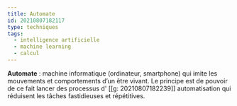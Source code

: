 ```yaml
---
title: Automate
id: 20210807182117
type: techniques 
tags:
  - intelligence artificielle
  - machine learning
  - calcul
---
```

          

**Automate** : machine informatique (ordinateur, smartphone) qui imite les mouvements et comportements d’un être vivant.
Le principe est de pouvoir de ce fait lancer des processus d' [[g: 20210807182239]] automatisation qui réduisent les tâches fastidieuses et répétitives.

